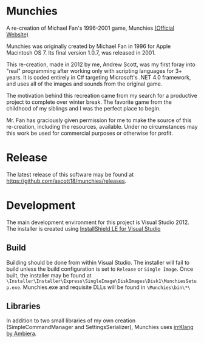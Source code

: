 Munchies
========

A re-creation of Michael Fan's 1996-2001 game, Munchies [(Official Website)](mikefan.com/munchies/)

Munchies was originally created by Michael Fan in 1996 for Apple Macintosh OS 7. Its final version 1.0.7, was released in 2001.

This re-creation, made in 2012 by me, Andrew Scott, was my first foray into "real" programming after working only with scripting languages for 3+ years. It is coded entirely in C# targeting Microsoft's .NET 4.0 framework, and uses all of the images and sounds from the original game.

The motivation behind this recreation came from my search for a productive project to complete over winter break. The favorite game from the childhood of my siblings and I was the perfect place to begin.

Mr. Fan has graciously given permission for me to make the source of this re-creation, including the resources, available. Under no circumstances may this work be used for commercial purposes or otherwise for profit.

Release
=======

The latest release of this software may be found at https://github.com/ascott18/munchies/releases.

Development
===========

The main development environment for this project is Visual Studio 2012. The installer is created using [InstallShield LE for Visual Studio](http://learn.flexerasoftware.com/content/IS-EVAL-InstallShield-Limited-Edition-Visual-Studio)


Build
-----

Building should be done from within Visual Studio. The installer will fail to build unless the build configuration is set to `Release` or `Single Image`. Once built, the installer may be found at `\Installer\Installer\Express\SingleImage\DiskImages\Disk1\MunchiesSetup.exe`. Munchies.exe and requisite DLLs will be found in `\Munchies\bin\*\`



Libraries
---------

In addition to two small libraries of my own creation (SimpleCommandManager and SettingsSerializer), Munchies uses [irrKlang by Ambiera](http://www.ambiera.com/irrklang/license.html).